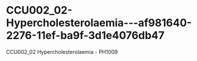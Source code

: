 # CCU002_02-Hypercholesterolaemia---af981640-2276-11ef-ba9f-3d1e4076db47
CCU002_02 Hypercholesterolaemia - PH1009
